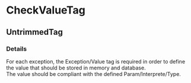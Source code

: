﻿---  
uid: Validator_2_71_2  
---

# CheckValueTag

## UntrimmedTag

### Details

For each exception, the Exception\/Value tag is required in order to define the value that should be stored in memory and database.  
The value should be compliant with the defined Param\/Interprete\/Type.
